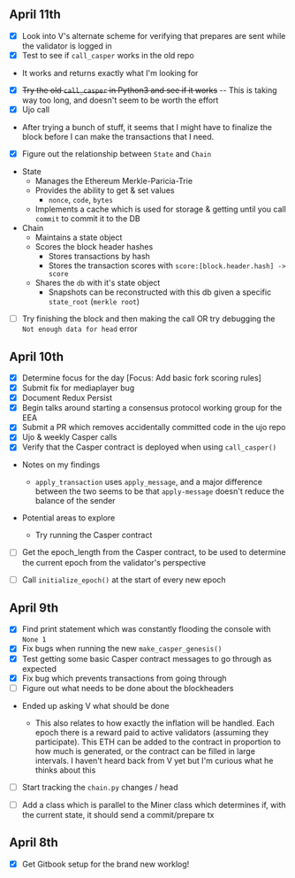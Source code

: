## April 11th

* [x] Look into V's alternate scheme for verifying that prepares are sent while the validator is logged in
* [x] Test to see if `call_casper` works in the old repo

* It works and returns exactly what I'm looking for

* [x] ~~Try the old `call_casper` in Python3 and see if it works~~ -- This is taking way too long, and doesn't seem to be worth the effort
* [x] Ujo call

* After trying a bunch of stuff, it seems that I might have to finalize the block before I can make the transactions that I need.

* [x] Figure out the relationship between `State` and `Chain` 

* State
  * Manages the Ethereum Merkle-Paricia-Trie 
  * Provides the ability to get & set values
    * `nonce`, `code`, `bytes`
  * Implements a cache which is used for storage & getting until you call `commit` to commit it to the DB
* Chain
  * Maintains a state object
  * Scores the block header hashes
    * Stores transactions by hash
    * Stores the transaction scores with `score:[block.header.hash] -> score`
  * Shares the `db` with it's state object
    * Snapshots can be reconstructed with this db given a specific `state_root` \(`merkle root`\)

* [ ] Try finishing the block and then making the call OR try debugging the `Not enough data for head` error

## April 10th

* [x] Determine focus for the day \[Focus: Add basic fork scoring rules\]
* [x] Submit fix for mediaplayer bug
* [x] Document Redux Persist
* [x] Begin talks around starting a consensus protocol working group for the EEA
* [x] Submit a PR which removes accidentally committed code in the ujo repo
* [x] Ujo & weekly Casper calls
* [x] Verify that the Casper contract is deployed when using `call_casper()`

* Notes on my findings

  * `apply_transaction` uses `apply_message`, and a major difference between the two seems to be that `apply-message` doesn't reduce the balance of the sender

* Potential areas to explore

  * Try running the Casper contract 

* [ ] Get the epoch\_length from the Casper contract, to be used to determine the current epoch from the validator's perspective

* [ ] Call `initialize_epoch()` at the start of every new epoch

## April 9th

* [x] Find print statement which was constantly flooding the console with `None 1`
* [x] Fix bugs when running the new `make_casper_genesis()`
* [x] Test getting some basic Casper contract messages to go through as expected
* [x] Fix bug which prevents transactions from going through
* [ ] Figure out what needs to be done about the blockheaders

* Ended up asking V what should be done

  * This also relates to how exactly the inflation will be handled. Each epoch there is a reward paid to active validators \(assuming they participate\). This ETH can be added to the contract in proportion to how much is generated, or the contract can be filled in large intervals. I haven't heard back from V yet but I'm curious what he thinks about this

* [ ] Start tracking the `chain.py` changes / head

* [ ] Add a class which is parallel to the Miner class which determines if, with the current state, it should send a commit/prepare tx

## April 8th

* [x] Get Gitbook setup for the brand new worklog!



